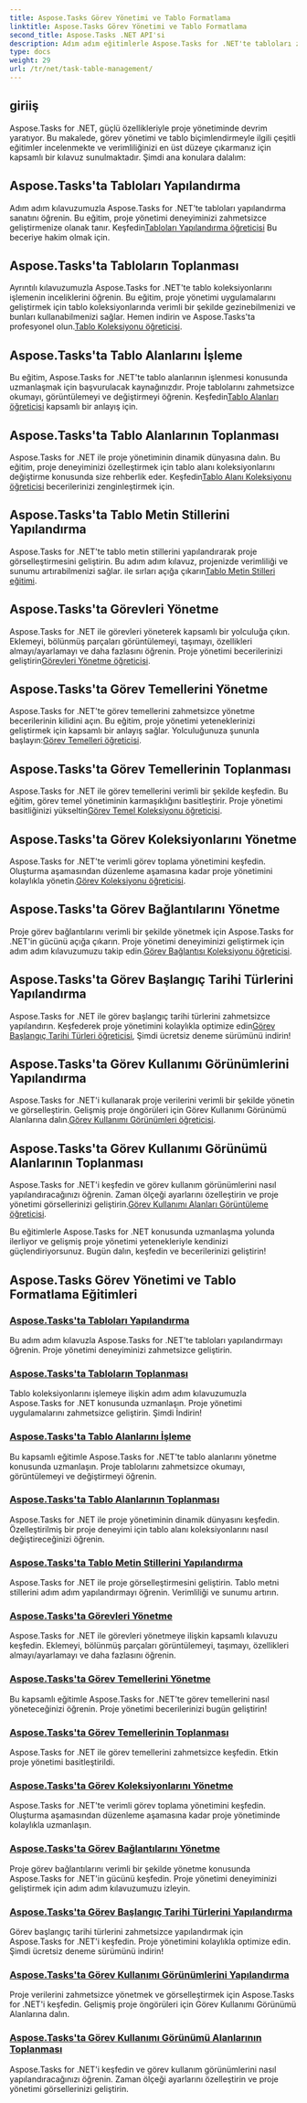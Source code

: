 ```yaml
---
title: Aspose.Tasks Görev Yönetimi ve Tablo Formatlama
linktitle: Aspose.Tasks Görev Yönetimi ve Tablo Formatlama
second_title: Aspose.Tasks .NET API'si
description: Adım adım eğitimlerle Aspose.Tasks for .NET'te tabloları zahmetsizce yapılandırın ve yönetin. Proje yönetimi verimliliğini ve sunum becerilerini geliştirin.
type: docs
weight: 29
url: /tr/net/task-table-management/
---
```

## giriiş

Aspose.Tasks for .NET, güçlü özellikleriyle proje yönetiminde devrim yaratıyor. Bu makalede, görev yönetimi ve tablo biçimlendirmeyle ilgili çeşitli eğitimler incelenmekte ve verimliliğinizi en üst düzeye çıkarmanız için kapsamlı bir kılavuz sunulmaktadır. Şimdi ana konulara dalalım:

## Aspose.Tasks'ta Tabloları Yapılandırma

Adım adım kılavuzumuzla Aspose.Tasks for .NET'te tabloları yapılandırma sanatını öğrenin. Bu eğitim, proje yönetimi deneyiminizi zahmetsizce geliştirmenize olanak tanır. Keşfedin[Tabloları Yapılandırma öğreticisi](./configuring-tables/) Bu beceriye hakim olmak için.

## Aspose.Tasks'ta Tabloların Toplanması

 Ayrıntılı kılavuzumuzla Aspose.Tasks for .NET'te tablo koleksiyonlarını işlemenin inceliklerini öğrenin. Bu eğitim, proje yönetimi uygulamalarını geliştirmek için tablo koleksiyonlarında verimli bir şekilde gezinebilmenizi ve bunları kullanabilmenizi sağlar. Hemen indirin ve Aspose.Tasks'ta profesyonel olun.[Tablo Koleksiyonu öğreticisi](./table-collection/).

## Aspose.Tasks'ta Tablo Alanlarını İşleme

 Bu eğitim, Aspose.Tasks for .NET'te tablo alanlarının işlenmesi konusunda uzmanlaşmak için başvurulacak kaynağınızdır. Proje tablolarını zahmetsizce okumayı, görüntülemeyi ve değiştirmeyi öğrenin. Keşfedin[Tablo Alanları öğreticisi](./table-fields/) kapsamlı bir anlayış için.

## Aspose.Tasks'ta Tablo Alanlarının Toplanması

Aspose.Tasks for .NET ile proje yönetiminin dinamik dünyasına dalın. Bu eğitim, proje deneyiminizi özelleştirmek için tablo alanı koleksiyonlarını değiştirme konusunda size rehberlik eder. Keşfedin[Tablo Alanı Koleksiyonu öğreticisi](./table-field-collection/) becerilerinizi zenginleştirmek için.

## Aspose.Tasks'ta Tablo Metin Stillerini Yapılandırma

 Aspose.Tasks for .NET'te tablo metin stillerini yapılandırarak proje görselleştirmesini geliştirin. Bu adım adım kılavuz, projenizde verimliliği ve sunumu artırabilmenizi sağlar. ile sırları açığa çıkarın[Tablo Metin Stilleri eğitimi](./table-text-styles/).

## Aspose.Tasks'ta Görevleri Yönetme

 Aspose.Tasks for .NET ile görevleri yöneterek kapsamlı bir yolculuğa çıkın. Eklemeyi, bölünmüş parçaları görüntülemeyi, taşımayı, özellikleri almayı/ayarlamayı ve daha fazlasını öğrenin. Proje yönetimi becerilerinizi geliştirin[Görevleri Yönetme öğreticisi](./managing-tasks/).

## Aspose.Tasks'ta Görev Temellerini Yönetme

Aspose.Tasks for .NET'te görev temellerini zahmetsizce yönetme becerilerinin kilidini açın. Bu eğitim, proje yönetimi yeteneklerinizi geliştirmek için kapsamlı bir anlayış sağlar. Yolculuğunuza şununla başlayın:[Görev Temelleri öğreticisi](./task-baselines/).

## Aspose.Tasks'ta Görev Temellerinin Toplanması

 Aspose.Tasks for .NET ile görev temellerini verimli bir şekilde keşfedin. Bu eğitim, görev temel yönetiminin karmaşıklığını basitleştirir. Proje yönetimi basitliğinizi yükseltin[Görev Temel Koleksiyonu öğreticisi](./task-baseline-collection/).

## Aspose.Tasks'ta Görev Koleksiyonlarını Yönetme

 Aspose.Tasks for .NET'te verimli görev toplama yönetimini keşfedin. Oluşturma aşamasından düzenleme aşamasına kadar proje yönetimini kolaylıkla yönetin.[Görev Koleksiyonu öğreticisi](./task-collection/).

## Aspose.Tasks'ta Görev Bağlantılarını Yönetme

 Proje görev bağlantılarını verimli bir şekilde yönetmek için Aspose.Tasks for .NET'in gücünü açığa çıkarın. Proje yönetimi deneyiminizi geliştirmek için adım adım kılavuzumuzu takip edin.[Görev Bağlantısı Koleksiyonu öğreticisi](./task-link-collection/).

## Aspose.Tasks'ta Görev Başlangıç Tarihi Türlerini Yapılandırma

 Aspose.Tasks for .NET ile görev başlangıç tarihi türlerini zahmetsizce yapılandırın. Keşfederek proje yönetimini kolaylıkla optimize edin[Görev Başlangıç Tarihi Türleri öğreticisi](./task-start-date-types/), Şimdi ücretsiz deneme sürümünü indirin!

## Aspose.Tasks'ta Görev Kullanımı Görünümlerini Yapılandırma

 Aspose.Tasks for .NET'i kullanarak proje verilerini verimli bir şekilde yönetin ve görselleştirin. Gelişmiş proje öngörüleri için Görev Kullanımı Görünümü Alanlarına dalın.[Görev Kullanımı Görünümleri öğreticisi](./task-usage-views/).

## Aspose.Tasks'ta Görev Kullanımı Görünümü Alanlarının Toplanması

 Aspose.Tasks for .NET'i keşfedin ve görev kullanım görünümlerini nasıl yapılandıracağınızı öğrenin. Zaman ölçeği ayarlarını özelleştirin ve proje yönetimi görsellerinizi geliştirin.[Görev Kullanımı Alanları Görüntüleme öğreticisi](./task-usage-view-fields/).

Bu eğitimlerle Aspose.Tasks for .NET konusunda uzmanlaşma yolunda ilerliyor ve gelişmiş proje yönetimi yetenekleriyle kendinizi güçlendiriyorsunuz. Bugün dalın, keşfedin ve becerilerinizi geliştirin!
## Aspose.Tasks Görev Yönetimi ve Tablo Formatlama Eğitimleri
### [Aspose.Tasks'ta Tabloları Yapılandırma](./configuring-tables/)
Bu adım adım kılavuzla Aspose.Tasks for .NET'te tabloları yapılandırmayı öğrenin. Proje yönetimi deneyiminizi zahmetsizce geliştirin.
### [Aspose.Tasks'ta Tabloların Toplanması](./table-collection/)
Tablo koleksiyonlarını işlemeye ilişkin adım adım kılavuzumuzla Aspose.Tasks for .NET konusunda uzmanlaşın. Proje yönetimi uygulamalarını zahmetsizce geliştirin. Şimdi İndirin!
### [Aspose.Tasks'ta Tablo Alanlarını İşleme](./table-fields/)
Bu kapsamlı eğitimle Aspose.Tasks for .NET'te tablo alanlarını yönetme konusunda uzmanlaşın. Proje tablolarını zahmetsizce okumayı, görüntülemeyi ve değiştirmeyi öğrenin.
### [Aspose.Tasks'ta Tablo Alanlarının Toplanması](./table-field-collection/)
Aspose.Tasks for .NET ile proje yönetiminin dinamik dünyasını keşfedin. Özelleştirilmiş bir proje deneyimi için tablo alanı koleksiyonlarını nasıl değiştireceğinizi öğrenin.
### [Aspose.Tasks'ta Tablo Metin Stillerini Yapılandırma](./table-text-styles/)
Aspose.Tasks for .NET ile proje görselleştirmesini geliştirin. Tablo metni stillerini adım adım yapılandırmayı öğrenin. Verimliliği ve sunumu artırın.
### [Aspose.Tasks'ta Görevleri Yönetme](./managing-tasks/)
Aspose.Tasks for .NET ile görevleri yönetmeye ilişkin kapsamlı kılavuzu keşfedin. Eklemeyi, bölünmüş parçaları görüntülemeyi, taşımayı, özellikleri almayı/ayarlamayı ve daha fazlasını öğrenin.
### [Aspose.Tasks'ta Görev Temellerini Yönetme](./task-baselines/)
Bu kapsamlı eğitimle Aspose.Tasks for .NET'te görev temellerini nasıl yöneteceğinizi öğrenin. Proje yönetimi becerilerinizi bugün geliştirin!
### [Aspose.Tasks'ta Görev Temellerinin Toplanması](./task-baseline-collection/)
Aspose.Tasks for .NET ile görev temellerini zahmetsizce keşfedin. Etkin proje yönetimi basitleştirildi.
### [Aspose.Tasks'ta Görev Koleksiyonlarını Yönetme](./task-collection/)
Aspose.Tasks for .NET'te verimli görev toplama yönetimini keşfedin. Oluşturma aşamasından düzenleme aşamasına kadar proje yönetiminde kolaylıkla uzmanlaşın.
### [Aspose.Tasks'ta Görev Bağlantılarını Yönetme](./task-link-collection/)
Proje görev bağlantılarını verimli bir şekilde yönetme konusunda Aspose.Tasks for .NET'in gücünü keşfedin. Proje yönetimi deneyiminizi geliştirmek için adım adım kılavuzumuzu izleyin.
### [Aspose.Tasks'ta Görev Başlangıç Tarihi Türlerini Yapılandırma](./task-start-date-types/)
Görev başlangıç tarihi türlerini zahmetsizce yapılandırmak için Aspose.Tasks for .NET'i keşfedin. Proje yönetimini kolaylıkla optimize edin. Şimdi ücretsiz deneme sürümünü indirin!
### [Aspose.Tasks'ta Görev Kullanımı Görünümlerini Yapılandırma](./task-usage-views/)
Proje verilerini zahmetsizce yönetmek ve görselleştirmek için Aspose.Tasks for .NET'i keşfedin. Gelişmiş proje öngörüleri için Görev Kullanımı Görünümü Alanlarına dalın.
### [Aspose.Tasks'ta Görev Kullanımı Görünümü Alanlarının Toplanması](./task-usage-view-fields/)
Aspose.Tasks for .NET'i keşfedin ve görev kullanım görünümlerini nasıl yapılandıracağınızı öğrenin. Zaman ölçeği ayarlarını özelleştirin ve proje yönetimi görsellerinizi geliştirin.
